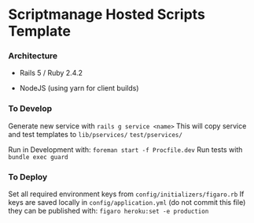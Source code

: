 # Scriptmanage Hosted Scripts Template


### Architecture

- Rails 5 / Ruby 2.4.2

- NodeJS (using yarn for client builds)
 


### To Develop

Generate new service with `rails g service <name>`
This will copy service and test templates to `lib/pservices/` `test/pservices/`


Run in Development with: `foreman start -f Procfile.dev`
Run tests with `bundle exec guard`


### To Deploy

Set all required environment keys from `config/initializers/figaro.rb`
If keys are saved locally in `config/application.yml` (do not commit this file) they can be published with: `figaro heroku:set -e production`